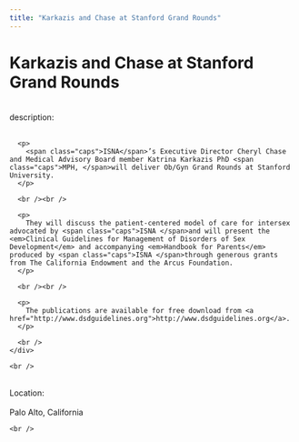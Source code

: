 ```yaml
---
title: "Karkazis and Chase at Stanford Grand Rounds"
---
```


# Karkazis and Chase at Stanford Grand Rounds

<div class="flexinode-body flexinode-2">
  <div class="flexinode-textarea-1">
    <div class="form-item">
      <br /> <label>description:</label><br /><br /> 
      
      <p>
        <span class="caps">ISNA</span>’s Executive Director Cheryl Chase and Medical Advisory Board member Katrina Karkazis PhD <span class="caps">MPH, </span>will deliver Ob/Gyn Grand Rounds at Stanford University.
      </p>
      
      <br /><br />
      
      <p>
        They will discuss the patient-centered model of care for intersex advocated by <span class="caps">ISNA </span>and will present the <em>Clinical Guidelines for Management of Disorders of Sex Development</em> and accompanying <em>Handbook for Parents</em> produced by <span class="caps">ISNA </span>through generous grants from The California Endowment and the Arcus Foundation.
      </p>
      
      <br /><br />
      
      <p>
        The publications are available for free download from <a href="http://www.dsdguidelines.org">http://www.dsdguidelines.org</a>.
      </p>
      
      <br />
    </div>
    
    <br />
  </div>
  
  <div class="flexinode-textfield-2">
    <div class="form-item">
      <br /> <label>Location:</label><br /><br /> Palo Alto, California<br />
    </div>
    
    <br />
  </div>
</div>